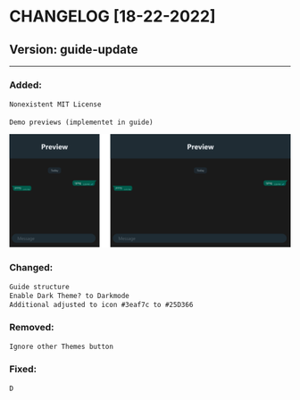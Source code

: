 # CHANGELOG [18-22-2022]

## Version: guide-update
---

### Added:
    Nonexistent MIT License

    Demo previews (implementet in guide)
![Preview](./src/images/preview-ideas/message_dark_preview.png)
### Changed:
    Guide structure
    Enable Dark Theme? to Darkmode
    Additional adjusted to icon #3eaf7c to #25D366
### Removed:
    Ignore other Themes button
### Fixed:
    D